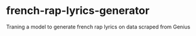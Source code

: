 # french-rap-lyrics-generator
Traning a model to generate french rap lyrics on data scraped from Genius
